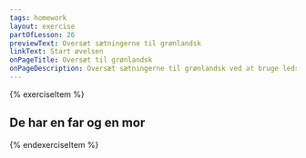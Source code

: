 ```yaml
---
tags: homework
layout: exercise
partOfLesson: 26
previewText: Oversæt sætningerne til grønlandsk
linkText: Start øvelsen
onPageTitle: Oversæt til grønlandsk
onPageDescription: Oversæt sætningerne til grønlandsk ved at bruge ledsagemåde
---
```


{% exerciseItem %}

## De har en far og en mor

<textarea-input data-label="Nutseruk"></textarea-input>

<feedback-message data-content="Ataataqarlutillu anaanaqarput"></feedback-message>
{% endexerciseItem %}